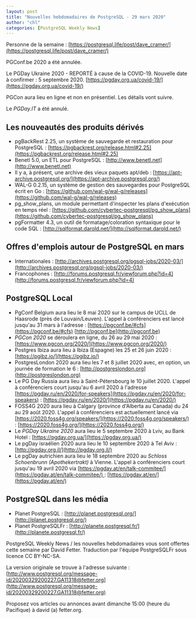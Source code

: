 ```yaml
---
layout: post
title: "Nouvelles hebdomadaires de PostgreSQL - 29 mars 2020"
author: "chl"
categories: [PostgreSQL Weekly News]
---
```


Personne de la semaine : [https://postgresql.life/post/dave_cramer/](https://postgresql.life/post/dave_cramer/)

PGConf.be 2020 a été annulée.

Le PGDay Ukraine 2020 - REPORTÉ à cause de la COVID-19.
Nouvelle date à confirmer : 5 septembre 2020.
[https://pgday.org.ua/covid-19/](https://pgday.org.ua/covid-19/)

PGCon aura lieu en ligne et non en présentiel. Les détails vont suivre.

Le *PGDay.IT* a été annulé.

## Les nouveautés des produits dérivés

- pgBackRest 2.25, un système de sauvegarde et restauration pour PostgreSQL&nbsp;:
  [https://pgbackrest.org/release.html#2.25](https://pgbackrest.org/release.html#2.25)
- Benetl 5.0, un ETL pour PostgreSQL&nbsp;:
  [http://www.benetl.net](http://www.benetl.net)
- Il y a, à présent, une archive des vieux paquets apt/deb :
  [https://apt-archive.postgresql.org/](https://apt-archive.postgresql.org/)
- WAL-G 0.2.15, un système de gestion des sauvegardes pour PostgreSQL écrit en Go&nbsp;:
  [https://github.com/wal-g/wal-g/releases](https://github.com/wal-g/wal-g/releases)
- pg_show_plans, un module permettant d'inspecter les plans d'exécution en temps réel :
  [https://github.com/cybertec-postgresql/pg_show_plans](https://github.com/cybertec-postgresql/pg_show_plans)
- pgFormatter 4.3, un outil de formatage/coloration syntaxique pour le code SQL&nbsp;:
  [http://sqlformat.darold.net/](http://sqlformat.darold.net/)

<!--more-->

## Offres d'emplois autour de PostgreSQL en mars

- Internationales : [http://archives.postgresql.org/pgsql-jobs/2020-03/](http://archives.postgresql.org/pgsql-jobs/2020-03/)
- Francophones : [http://forums.postgresql.fr/viewforum.php?id=4](http://forums.postgresql.fr/viewforum.php?id=4)

## PostgreSQL Local

- PgConf Belgium aura lieu le 8 mai 2020 sur le campus de UCLL de Haasrode (près de Louvain/Leuven).
  L'appel à conférenciers est lancé jusqu'au 31 mars à l'adresse&nbsp;: [https://pgconf.be/#cfs](https://pgconf.be/#cfs)
  [http://pgconf.be](http://pgconf.be)
- *PGCon 2020* se déroulera en ligne, du 26 au 29 mai 2020 :
  [https://www.pgcon.org/2020/](https://www.pgcon.org/2020/)
- Postgres Ibiza aura lieu à Ibiza (Espagne) les 25 et 26 juin 2020&nbsp;:
  [https://pgibz.io/](https://pgibz.io/)
- PostgresLondon 2020 aura lieu les 7 et 8 juillet 2020 avec, en option, un journée
  de formation le 6 :
  [http://postgreslondon.org](http://postgreslondon.org)
- Le PG Day Russia aura lieu à Saint-Pétersbourg le 10 juillet 2020.
  L'appel à conférenciers court jusqu'au 6 avril 2020 à l'adresse
  [https://pgday.ru/en/2020/for-speakers](https://pgday.ru/en/2020/for-speakers) :
  [https://pgday.ru/en/2020/](https://pgday.ru/en/2020/)
- FOSS4G 2020 aura lieu à Calgary (province d'Alberta au Canada) du 24 au 29 août 2020.
  L'appel à conférenciers est actuellement lancé via [https://2020.foss4g.org/speakers/](https://2020.foss4g.org/speakers/) :
  [https://2020.foss4g.org/](https://2020.foss4g.org/)
- Le *PGDay Ukraine 2020* aura lieu le 5 septembre 2020 à Lviv, au Bank Hotel :
  [https://pgday.org.ua/](https://pgday.org.ua/)
- Le pgDay israélien 2020 aura lieu le 10 septembre 2020 à Tel Aviv&nbsp;:
  [http://pgday.org.il/](http://pgday.org.il/)
- Le pgDay autrichien aura lieu le 18 septembre 2020 au <em>Schloss Schoenbrunn
  (Apothekertrakt)</em> à Vienne.
  L'appel à conférenciers court jusqu'au 19 avril 2020 via
  [https://pgday.at/en/talk-commitee/](https://pgday.at/en/talk-commitee/) :
  [https://pgday.at/en/](https://pgday.at/en/)

## PostgreSQL dans les média

- Planet PostgreSQL : [http://planet.postgresql.org/](http://planet.postgresql.org/)
- Planet PostgreSQLFr : [http://planete.postgresql.fr/](http://planete.postgresql.fr/)

PostgreSQL Weekly News / les nouvelles hebdomadaires vous sont offertes cette semaine par David Fetter. Traduction par l'équipe PostgreSQLFr sous licence CC BY-NC-SA.


La version originale se trouve à l'adresse suivante :
[http://www.postgresql.org/message-id/20200329200227.GA11318@fetter.org](http://www.postgresql.org/message-id/20200329200227.GA11318@fetter.org)

Proposez vos articles ou annonces avant dimanche 15:00 (heure du Pacifique) à david (a) fetter.org.

